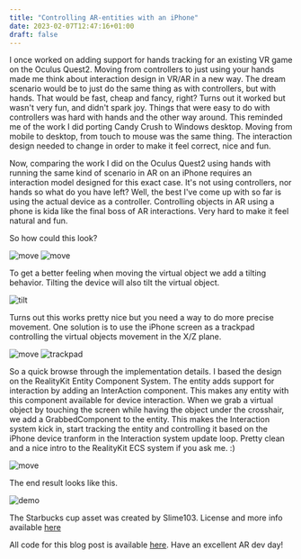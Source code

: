 ```yaml
---
title: "Controlling AR-entities with an iPhone"
date: 2023-02-07T12:47:16+01:00
draft: false
---
```

I once worked on adding support for hands tracking for an existing VR game on the Oculus Quest2. Moving from controllers to just using your hands made me think about interaction design in VR/AR in a new way. The dream scenario would be to just do the same thing as with controllers, but with hands. That would be fast, cheap and fancy, right? Turns out it worked but wasn't very fun, and didn't spark joy. Things that were easy to do with controllers was hard with hands and the other way around. This reminded me of the work I did porting Candy Crush to Windows desktop. Moving from mobile to desktop, from touch to mouse was the same thing. The interaction design needed to change in order to make it feel correct, nice and fun. 

Now, comparing the work I did on the Oculus Quest2 using hands with running the same kind of scenario in AR on an iPhone requires an interaction model designed for this exact case. It's not using controllers, nor hands so what do you have left? Well, the best I've come up with so far is using the actual device as a controller. Controlling objects in AR using a phone is kida like the final boss of AR interactions. Very hard to make it feel natural and fun.

So how could this look?

![move](/interaction_move.png)
![move](/device_move.gif)

To get a better feeling when moving the virtual object we add a tilting behavior. Tilting the device will also tilt the virtual object.

![tilt](/device_tilt.gif)

Turns out this works pretty nice but you need a way to do more precise movement. One solution is to use the iPhone screen as a trackpad controlling the virtual objects movement in the X/Z plane.

![move](/interaction_pan.png)
![trackpad](/device_trackpad.gif)

So a quick browse through the implementation details. I based the design on the RealityKit Entity Component System. The entity adds support for interaction by adding an InterAction component. This makes any entity with this component available for device interaction. When we grab a virtual object by touching the screen while having the object under the crosshair, we add a GrabbedComponent to the entity. This makes the Interaction system kick in, start tracking the entity and controlling it based on the iPhone device tranform in the Interaction system update loop. Pretty clean and a nice intro to the RealityKit ECS system if you ask me. :)

![move](/interaction_ecs.png)

The end result looks like this. 

![demo](/cupmover3.gif)

The Starbucks cup asset was created by Slime103. License and more info available [here](https://skfb.ly/6spIO)

All code for this blog post is available [here](https://github.com/deurell/InterAction). Have an excellent AR dev day!
